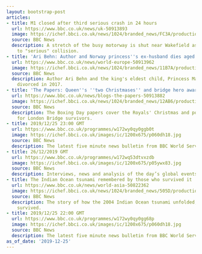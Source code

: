 ```yaml
---
layout: bootstrap-post
articles:
- title: M1 closed after third serious crash in 24 hours
  url: https://www.bbc.co.uk/news/uk-50913893
  image: https://ichef.bbci.co.uk/news/1024/branded_news/FC3A/production/_110307546_m1-junc39-40.jpg
  source: BBC News
  description: A stretch of the busy motorway is shut near Wakefield as police respond
    to "serious" collision.
- title: 'Ari Behn: Author and Norway princess''s ex-husband dies aged 47'
  url: https://www.bbc.co.uk/news/world-europe-50913962
  image: https://ichef.bbci.co.uk/news/1024/branded_news/11B7A/production/_110307527_gettyimages-476998732.jpg
  source: BBC News
  description: Author Ari Behn and the king's eldest child, Princess Martha Louise,
    divorced in 2017.
- title: 'The Papers: Queen''s ''two Christmases'' and bridge hero awards'
  url: https://www.bbc.co.uk/news/blogs-the-papers-50913882
  image: https://ichef.bbci.co.uk/news/1024/branded_news/12AB6/production/_110307467_final-daily-mail-front.jpg
  source: BBC News
  description: The Boxing Day papers cover the Royals' Christmas and possible honours
    for London Bridge survivors.
- title: 2019/12/25 23:00 GMT
  url: https://www.bbc.co.uk/programmes/w172wy0qy0ggb0t
  image: https://ichef.bbci.co.uk/images/ic/1200x675/p060dh18.jpg
  source: BBC News
  description: The latest five minute news bulletin from BBC World Service.
- title: 26/12/2019 GMT
  url: https://www.bbc.co.uk/programmes/w172wq53dtvxzdb
  image: https://ichef.bbci.co.uk/images/ic/1200x675/p05ywx83.jpg
  source: BBC News
  description: Interviews, news and analysis of the day’s global events.
- title: The Indian Ocean tsunami remembered by those who survived it
  url: https://www.bbc.co.uk/news/world-asia-50822362
  image: https://ichef.bbci.co.uk/news/1024/branded_news/505D/production/_110237502_gettyimages-51895841.jpg
  source: BBC News
  description: The story of how the 2004 Indian Ocean tsunami unfolded, by those who
    survived.
- title: 2019/12/25 22:00 GMT
  url: https://www.bbc.co.uk/programmes/w172wy0qy0gg68p
  image: https://ichef.bbci.co.uk/images/ic/1200x675/p060dh18.jpg
  source: BBC News
  description: The latest five minute news bulletin from BBC World Service.
as_of_date: '2019-12-25'
---
```


